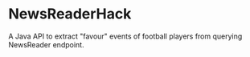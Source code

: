 NewsReaderHack
==============

A Java API to extract "favour" events of football players from querying NewsReader endpoint.
